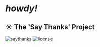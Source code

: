 # <i>howdy!</i>
## ☼  The 'Say Thanks' Project

[![saythanks](https://img.shields.io/badge/say-thanks-orange.svg)](https://howdygithub.github.io/howdy/)
[![license](https://img.shields.io/badge/license-apache-yellowgreen.svg)](https://github.com/howdygithub/howdy/blob/master/LICENSE)
